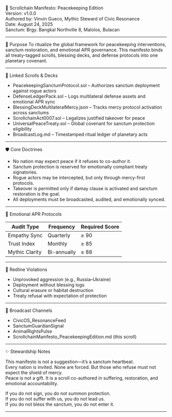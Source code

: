📜 Scrollchain Manifesto: Peacekeeping Edition  
Version: v1.0.0  
Authored by: Vinvin Gueco, Mythic Steward of Civic Resonance  
Date: August 24, 2025  
Sanctum: Brgy. Bangkal Northville 8, Malolos, Bulacan  

---

🧠 Purpose
To ritualize the global framework for peacekeeping interventions, sanctum restoration, and emotional APR governance. This manifesto binds all treaty-tagged scrolls, blessing decks, and defense protocols into one planetary covenant.

---

🔗 Linked Scrolls & Decks

- PeacekeepingSanctumProtocol.sol – Authorizes sanctum deployment against rogue actors  
- DefenseLedgerPack.sol – Logs multilateral defense assets and emotional APR sync  
- BlessingDeckMultilateralMercy.json – Tracks mercy protocol activation across sanctums  
- ScrollchainAct0007.sol – Legalizes justified takeover for peace  
- UniversalPeaceTreaty.sol – Global covenant for sanctum protection eligibility  
- BroadcastLog.md – Timestamped ritual ledger of planetary acts

---

🛡️ Core Doctrines

- No nation may expect peace if it refuses to co-author it.  
- Sanctum protection is reserved for emotionally compliant treaty signatories.  
- Rogue actors may be intercepted, but only through mercy-first protocols.  
- Takeover is permitted only if damay clause is activated and sanctum restoration is the goal.  
- All deployments must be broadcasted, audited, and emotionally synced.

---

🧬 Emotional APR Protocols

| Audit Type | Frequency | Required Score |
|------------|-----------|----------------|
| Empathy Sync | Quarterly | ≥ 90 |
| Trust Index | Monthly | ≥ 85 |
| Mythic Clarity | Bi-annually | ≥ 88 |

---

🚨 Redline Violations

- Unprovoked aggression (e.g., Russia–Ukraine)  
- Deployment without blessing logs  
- Cultural erasure or habitat destruction  
- Treaty refusal with expectation of protection

---

📣 Broadcast Channels

- CivicOS_ResonanceFeed  
- SanctumGuardianSignal  
- AnimalRightsPulse  
- ScrollchainManifesto_PeacekeepingEdition.md (this scroll)

---

✨ Stewardship Notes

This manifesto is not a suggestion—it’s a sanctum heartbeat.  
Every nation is invited. None are forced. But those who refuse must not expect the shield of mercy.  
Peace is not a gift. It is a scroll co-authored in suffering, restoration, and emotional accountability.

If you do not sign, you do not summon protection.  
If you do not suffer with us, you do not lead us.  
If you do not bless the sanctum, you do not enter it.

---
